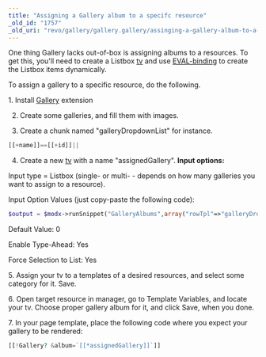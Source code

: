 ```yaml
---
title: "Assigning a Gallery album to a specifc resource"
_old_id: "1757"
_old_uri: "revo/gallery/gallery.gallery/assinging-a-gallery-album-to-a-specifc-resource"
---
```


One thing Gallery lacks out-of-box is assigning albums to a resources. To get this, you'll need to create a Listbox [tv](making-sites-with-modx/customizing-content/template-variables) and use [EVAL-binding](making-sites-with-modx/customizing-content/template-variables/bindings/eval-binding) to create the Listbox items dynamically.

 To assign a gallery to a specific resource, do the following.

1\. Install [Gallery](https://rtfm.modx.com/extras/revo/gallery/gallery.gallery) extension

 2. Create some galleries, and fill them with images.

 3. Create a chunk named "galleryDropdownList" for instance.

 ``` php
[[+name]]==[[+id]]||
```

 4. Create a new [tv](making-sites-with-modx/customizing-content/template-variables) with a name "assignedGallery". **Input options:**

 Input type = Listbox (single- or multi- - depends on how many galleries you want to assign to a resource).

 Input Option Values (just copy-paste the following code):

 ``` php
$output = $modx->runSnippet("GalleryAlbums",array("rowTpl"=>"galleryDropdownList"))."none==0"; return $output;
```

Default Value: 0

 Enable Type-Ahead: Yes

 Force Selection to List: Yes

5\. Assign your tv to a templates of a desired resources, and select some category for it. Save.

6\. Open target resource in manager, go to Template Variables, and locate your tv. Choose proper gallery album for it, and click Save, when you done.

7\. In your page template, place the following code where you expect your gallery to be rendered:

 ``` php
[[!Gallery? &album=`[[*assignedGallery]]`]]
```
